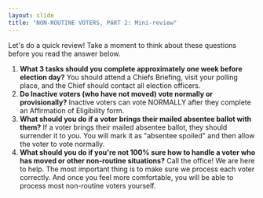 ```yaml
---
layout: slide
title: "NON-ROUTINE VOTERS, PART 2: Mini-review"
---
```


Let's do a quick review! Take a moment to think about these questions before you read the answer below.

1.  **What 3 tasks should you complete approximately one week before election day?** You should attend a Chiefs Briefing, visit your polling place, and the Chief should contact all election officers.
2.  **Do Inactive voters (who have not moved) vote normally or provisionally?** Inactive voters can vote NORMALLY after they complete an Affirmation of Eligibility form. 
3.  **What should you do if a voter brings their mailed absentee ballot with them?** If a voter brings their mailed absentee ballot, they should surrender it to you. You will mark it as "absentee spoiled" and then allow the voter to vote normally.
4.  **What should you do if you're not 100% sure how to handle a voter who has moved or other non-routine situations?** Call the office! We are here to help. The most important thing is to make sure we process each voter correctly. And once you feel more comfortable, you will be able to process most non-routine voters yourself.